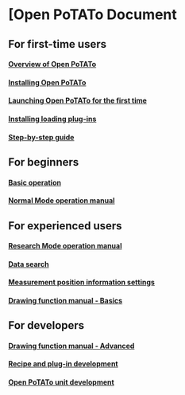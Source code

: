 # [Open PoTATo Document

## For first-time users

#### [Overview of Open PoTATo](Abstract.md)

#### [Installing Open PoTATo](install-potato.md)

#### [Launching Open PoTATo for the first time](initial-launch.md)

#### [Installing loading plug-ins](InstallPrepro.md)

#### [Step-by-step guide](Step-Guide.md)

## For beginners

#### [Basic operation](BasicOperation.md)

#### [Normal Mode operation manual](Normal-Mode.md)

## For experienced users

#### [Research Mode operation manual](Research-Mode.md)

#### [Data search](ExSearch.md)

#### [Measurement position information settings](PositionSetting.md)

#### [Drawing function manual - Basics](LayoutEditor.md)

## For developers

#### [Drawing function manual - Advanced](LayoutEditor-advanced.md)

#### [Recipe and plug-in development](RecipeDevelopment.md)

#### [Open PoTATo unit development](open-potato-developer.md)

